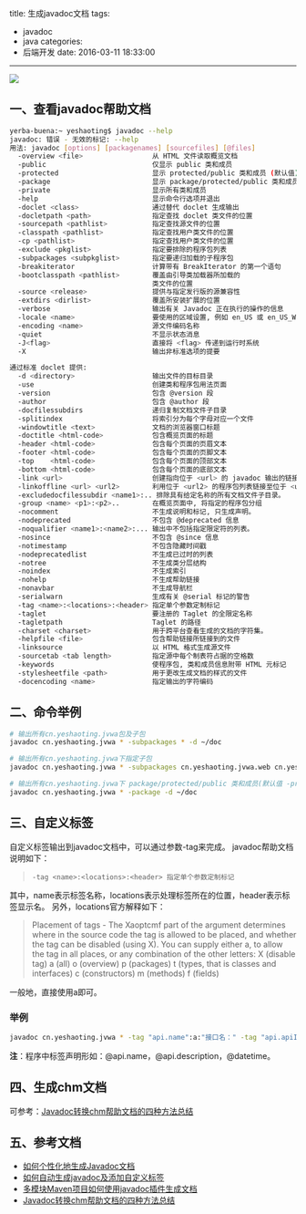 title: 生成javadoc文档
tags:
  - javadoc
  - java
categories:
  - 后端开发
date: 2016-03-11 18:33:00
---

<img src="/asserts/images/logo/java.png" class="img-logo img-center" />


## 一、查看javadoc帮助文档

``` bash
yerba-buena:~ yeshaoting$ javadoc --help
javadoc: 错误 - 无效的标记: --help
用法: javadoc [options] [packagenames] [sourcefiles] [@files]
  -overview <file>                 从 HTML 文件读取概览文档
  -public                          仅显示 public 类和成员
  -protected                       显示 protected/public 类和成员 (默认值)
  -package                         显示 package/protected/public 类和成员
  -private                         显示所有类和成员
  -help                            显示命令行选项并退出
  -doclet <class>                  通过替代 doclet 生成输出
  -docletpath <path>               指定查找 doclet 类文件的位置
  -sourcepath <pathlist>           指定查找源文件的位置
  -classpath <pathlist>            指定查找用户类文件的位置
  -cp <pathlist>                   指定查找用户类文件的位置
  -exclude <pkglist>               指定要排除的程序包列表
  -subpackages <subpkglist>        指定要递归加载的子程序包
  -breakiterator                   计算带有 BreakIterator 的第一个语句
  -bootclasspath <pathlist>        覆盖由引导类加载器所加载的
                                   类文件的位置
  -source <release>                提供与指定发行版的源兼容性
  -extdirs <dirlist>               覆盖所安装扩展的位置
  -verbose                         输出有关 Javadoc 正在执行的操作的信息
  -locale <name>                   要使用的区域设置, 例如 en_US 或 en_US_WIN
  -encoding <name>                 源文件编码名称
  -quiet                           不显示状态消息
  -J<flag>                         直接将 <flag> 传递到运行时系统
  -X                               输出非标准选项的提要

通过标准 doclet 提供:
  -d <directory>                   输出文件的目标目录
  -use                             创建类和程序包用法页面
  -version                         包含 @version 段
  -author                          包含 @author 段
  -docfilessubdirs                 递归复制文档文件子目录
  -splitindex                      将索引分为每个字母对应一个文件
  -windowtitle <text>              文档的浏览器窗口标题
  -doctitle <html-code>            包含概览页面的标题
  -header <html-code>              包含每个页面的页眉文本
  -footer <html-code>              包含每个页面的页脚文本
  -top    <html-code>              包含每个页面的顶部文本
  -bottom <html-code>              包含每个页面的底部文本
  -link <url>                      创建指向位于 <url> 的 javadoc 输出的链接
  -linkoffline <url> <url2>        利用位于 <url2> 的程序包列表链接至位于 <url> 的文档
  -excludedocfilessubdir <name1>:.. 排除具有给定名称的所有文档文件子目录。
  -group <name> <p1>:<p2>..        在概览页面中, 将指定的程序包分组
  -nocomment                       不生成说明和标记, 只生成声明。
  -nodeprecated                    不包含 @deprecated 信息
  -noqualifier <name1>:<name2>:... 输出中不包括指定限定符的列表。
  -nosince                         不包含 @since 信息
  -notimestamp                     不包含隐藏时间戳
  -nodeprecatedlist                不生成已过时的列表
  -notree                          不生成类分层结构
  -noindex                         不生成索引
  -nohelp                          不生成帮助链接
  -nonavbar                        不生成导航栏
  -serialwarn                      生成有关 @serial 标记的警告
  -tag <name>:<locations>:<header> 指定单个参数定制标记
  -taglet                          要注册的 Taglet 的全限定名称
  -tagletpath                      Taglet 的路径
  -charset <charset>               用于跨平台查看生成的文档的字符集。
  -helpfile <file>                 包含帮助链接所链接到的文件
  -linksource                      以 HTML 格式生成源文件
  -sourcetab <tab length>          指定源中每个制表符占据的空格数
  -keywords                        使程序包, 类和成员信息附带 HTML 元标记
  -stylesheetfile <path>           用于更改生成文档的样式的文件
  -docencoding <name>              指定输出的字符编码
```

<!-- more -->

## 二、命令举例

``` bash
# 输出所有cn.yeshaoting.jvwa包及子包
javadoc cn.yeshaoting.jvwa * -subpackages * -d ~/doc

# 输出所有cn.yeshaoting.jvwa下指定子包
javadoc cn.yeshaoting.jvwa * -subpackages cn.yeshaoting.jvwa.web cn.yeshaoting.jvwa.util -d ~/doc

# 输出所有cn.yeshaoting.jvwa下 package/protected/public 类和成员(默认值 -protected：只显示 protected/public 类和成员)
javadoc cn.yeshaoting.jvwa * -package -d ~/doc
```


## 三、自定义标签
自定义标签输出到javadoc文档中，可以通过参数-tag来完成。
javadoc帮助文档说明如下：
> `-tag <name>:<locations>:<header> 指定单个参数定制标记`

其中，name表示标签名称，locations表示处理标签所在的位置，header表示标签显示名。
另外，locations官方解释如下：
> Placement of tags - The Xaoptcmf part of the argument determines where in the source code the tag is allowed to be placed, and whether the tag can be disabled (using X). You can supply either a, to allow the tag in all places, or any combination of the other letters:
X (disable tag)
a (all)
o (overview)
p (packages)
t (types, that is classes and interfaces)
c (constructors)
m (methods)
f (fields)

一般地，直接使用a即可。


### 举例
``` bash
javadoc cn.yeshaoting.jvwa * -tag "api.name":a:"接口名：" -tag "api.apiId":a:"api id：" -tag "api.description":a:"接口描述：" -tag "api.category":a:"所属应用：" -tag "api.param":a:"参数：" -tag "api.result":a"返回结果：" -tag "api.requestExample":a:"请求实例：" -tag "api.responseExample":a:"响应实例：" -tag "api.errorExample":a:"错误实例：" -d ~/doc
```
**注**：程序中标签声明形如：@api.name，@api.description，@datetime。


## 四、生成chm文档
可参考：[Javadoc转换chm帮助文档的四种方法总结](http://www.blogjava.net/lishunli/archive/2010/01/07/308618.html#_Toc250550551)


## 五、参考文档
- [如何个性化地生成Javadoc文档](http://www.blogjava.net/lishunli/archive/2010/01/12/309218.html)
- [如何自动生成javadoc及添加自定义标签 ](http://blog.sina.com.cn/s/blog_6e371452010177dj.html)
- [多模块Maven项目如何使用javadoc插件生成文档](http://blog.csdn.net/jianxin1009/article/details/35269501)
- [Javadoc转换chm帮助文档的四种方法总结](http://www.blogjava.net/lishunli/archive/2010/01/07/308618.html#_Toc250550551)
